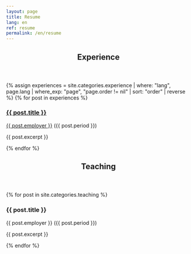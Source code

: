 ```yaml
---
layout: page
title: Resume
lang: en
ref: resume
permalink: /en/resume
---
```


<section>
	<header class="major">
		<h2><a id="experience">Experience</a></h2>
	</header>
	<div class="posts">
    {% assign experiences = site.categories.experience | where: "lang", page.lang | where_exp: "page", "page.order != nil" | sort: "order" | reverse %}
	{% for post in experiences %}
		<article>
			<h3><a href="{{ site.baseurl }}{{ post.url }}">{{ post.title }}</a></h3>
			<p><a href="{{ post.employer.website }}" target="_blank">{{ post.employer }}</a> ({{ post.period }})</p>
			<p>{{ post.excerpt }}</p>
		</article>
	{% endfor %}
	</div>
</section>

<section>
	<header class="major">
		<h2><a id="teaching">Teaching</a></h2>
	</header>
	<div class="posts">
	{% for post in site.categories.teaching %}
		<article>
			<h3>{{ post.title }}</h3>
			<p>{{ post.employer }} ({{ post.period }})</p>
			<p>{{ post.excerpt }}</p>
		</article>
	{% endfor %}
	</div>
</section>
